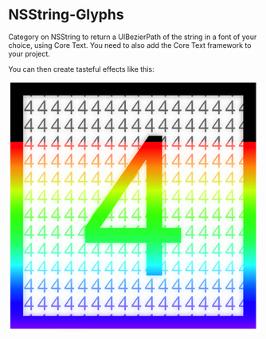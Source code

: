 NSString-Glyphs
===============

Category on NSString to return a UIBezierPath of the string in a font of your choice, using Core Text. You need to also add the Core Text framework to your project. 

You can then create tasteful effects like this: 

![Lovely example](Glyph.png)
